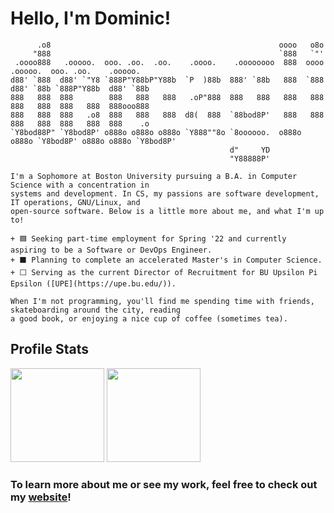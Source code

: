 # Hello, I'm Dominic! #

```
      .o8                                                   oooo   o8o                                  
     "888                                                   `888   `"'                                  
 .oooo888   .ooooo.  ooo. .oo.  .oo.    .oooo.    .oooooooo  888  oooo   .ooooo.  ooo. .oo.    .ooooo.  
d88' `888  d88' `"Y8 `888P"Y88bP"Y88b  `P  )88b  888' `88b   888  `888  d88' `88b `888P"Y88b  d88' `88b 
888   888  888        888   888   888   .oP"888  888   888   888   888  888   888  888   888  888ooo888 
888   888  888   .o8  888   888   888  d8(  888  `88bod8P'   888   888  888   888  888   888  888    .o 
`Y8bod88P" `Y8bod8P' o888o o888o o888o `Y888""8o `8oooooo.  o888o o888o `Y8bod8P' o888o o888o `Y8bod8P' 
                                                 d"     YD                                              
                                                 "Y88888P'                                         
                                                                                                       
I'm a Sophomore at Boston University pursuing a B.A. in Computer Science with a concentration in 
systems and development. In CS, my passions are software development, IT operations, GNU/Linux, and 
open-source software. Below is a little more about me, and what I'm up to!

+ 🟦 Seeking part-time employment for Spring '22 and currently aspiring to be a Software or DevOps Engineer.
+ ⬛️ Planning to complete an accelerated Master's in Computer Science.
+ ⬜️ Serving as the current Director of Recruitment for BU Upsilon Pi Epsilon ([UPE](https://upe.bu.edu/)).

When I'm not programming, you'll find me spending time with friends, skateboarding around the city, reading 
a good book, or enjoying a nice cup of coffee (sometimes tea). 
```

## Profile Stats ##
<img src="https://github-readme-stats.vercel.app/api?username=dcmaglione&show_icons=true&show_icons=true&theme=onedark" height="150"></img>
<img src="https://github-readme-stats.vercel.app/api/top-langs/?username=dcmaglione&layout=compact&theme=onedark" height="150"></img>

### To learn more about me or see my work, feel free to check out my [website](https://dcmaglione.com)! ###
